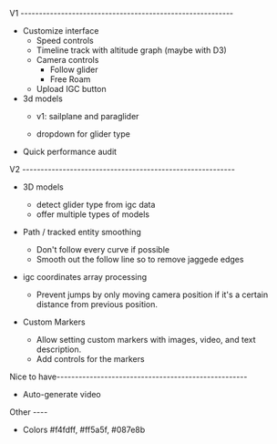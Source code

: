 V1 ----------------------------------------------------------

- Customize interface
  - Speed controls
  - Timeline track with altitude graph (maybe with D3)
  - Camera controls
    - Follow glider
    - Free Roam
  - Upload IGC button
- 3d models
  - v1: sailplane and paraglider

  - dropdown for glider type
- Quick performance audit

V2 ----------------------------------------------------------


- 3D models
  - detect glider type from igc data
  - offer multiple types of models
- Path / tracked entity smoothing
  - Don't follow every curve if possible
  - Smooth out the follow line so to remove jaggede edges
- igc coordinates array processing
  - Prevent jumps by only moving camera position if it's a certain distance from previous position.

- Custom Markers
  - Allow setting custom markers with images, video, and text description.
  - Add controls for the markers

Nice to have----------------------------------------------------

- Auto-generate video

Other ----

- Colors #f4fdff, #ff5a5f, #087e8b
